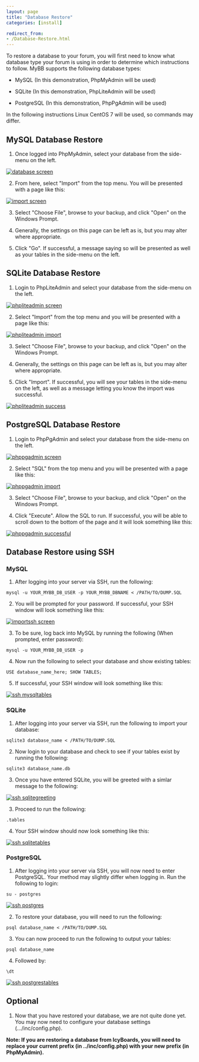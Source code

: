 ```yaml
---
layout: page
title: "Database Restore"
categories: [install]

redirect_from:
- /Database-Restore.html
---
```


To restore a database to your forum, you will first need to know what database type your forum is using in order to determine which instructions to follow. MyBB supports the following database types:

* MySQL (In this demonstration, PhpMyAdmin will be used)

* SQLite (In this demonstration, PhpLiteAdmin will be used)

* PostgreSQL (In this demonstration, PhpPgAdmin will be used)

In the following instructions Linux CentOS 7 will be used, so commands may differ.

## MySQL Database Restore

1. Once logged into PhpMyAdmin, select your database from the side-menu on the left. 

[![database screen](https://i.gyazo.com/f4376fa46113a79a691d023ee07bf430.png)](https://i.gyazo.com/f4376fa46113a79a691d023ee07bf430.png)

2. From here, select "Import" from the top menu. You will be presented with a page like this:

[![import screen](https://i.gyazo.com/d460da5ba195ecc8f6b0056a8d01b0f0.png)](https://i.gyazo.com/d460da5ba195ecc8f6b0056a8d01b0f0.png)

3. Select "Choose File", browse to your backup, and click "Open" on the Windows Prompt. 

4. Generally, the settings on this page can be left as is, but you may alter where appropriate.

5. Click "Go". If successful, a message saying so will be presented as well as your tables in the side-menu on the left.

## SQLite Database Restore

1. Login to PhpLiteAdmin and select your database from the side-menu on the left. 

[![phpliteadmin screen](https://i.gyazo.com/977c411c55aceb763dae6b524323caf4.png)](https://i.gyazo.com/977c411c55aceb763dae6b524323caf4.png)

2. Select "Import" from the top menu and you will be presented with a page like this:

[![phpliteadmin import](https://i.gyazo.com/d8bf3f0c277aaf6d38295adfcd364b8b.png)](https://i.gyazo.com/d8bf3f0c277aaf6d38295adfcd364b8b.png)

3. Select "Choose File", browse to your backup, and click "Open" on the Windows Prompt.

4. Generally, the settings on this page can be left as is, but you may alter where appropriate.

5. Click "Import". If successful, you will see your tables in the side-menu on the left, as well as a message letting you know the import was successful.

[![phpliteadmin success](https://i.gyazo.com/0aafbe3053692a90f114125deb21bded.png)](https://i.gyazo.com/0aafbe3053692a90f114125deb21bded.png)

## PostgreSQL Database Restore

1. Login to PhpPgAdmin and select your database from the side-menu on the left.

[![phppgadmin screen](https://i.gyazo.com/26cc40c5ed671cd2f0ff075da275df6b.png)](https://i.gyazo.com/26cc40c5ed671cd2f0ff075da275df6b.png)

2. Select "SQL" from the top menu and you will be presented with a page like this:

[![phppgadmin import](https://i.gyazo.com/9bba8dde27d530ec52bb001ece08018e.png)](https://i.gyazo.com/9bba8dde27d530ec52bb001ece08018e.png)

3. Select "Choose File", browse to your backup, and click "Open" on the Windows Prompt.

4. Click "Execute". Allow the SQL to run. If successful, you will be able to scroll down to the bottom of the page and it will look something like this:

[![phppgadmin successful](https://i.gyazo.com/5c74e92bb59bf5d2cf0c4afa4ac5e50d.png)](https://i.gyazo.com/5c74e92bb59bf5d2cf0c4afa4ac5e50d.png)

## Database Restore using SSH

### MySQL

1. After logging into your server via SSH, run the following:

``` mysql -u YOUR_MYBB_DB_USER -p YOUR_MYBB_DBNAME < /PATH/TO/DUMP.SQL ``` 

2. You will be prompted for your password. If successful, your SSH window will look something like this:

[![importssh screen](https://i.gyazo.com/7c06e62e690921ba9efecf130fddc1ec.png)](https://i.gyazo.com/7c06e62e690921ba9efecf130fddc1ec.png)

3. To be sure, log back into MySQL by running the following (When prompted, enter password):

```mysql -u YOUR_MYBB_DB_USER -p```

4. Now run the following to select your database and show existing tables:

```USE database_name_here; SHOW TABLES;```

5. If successful, your SSH window will look something like this:

[![ssh mysqltables](https://i.gyazo.com/b4bf33214eca3d8458c6aa34dae81026.png)](https://i.gyazo.com/b4bf33214eca3d8458c6aa34dae81026.png)

### SQLite

1. After logging into your server via SSH, run the following to import your database:

``` sqlite3 database_name < /PATH/TO/DUMP.SQL ```

2. Now login to your database and check to see if your tables exist by running the following:

``` sqlite3 database_name.db ```

3. Once you have entered SQLite, you will be greeted with a simlar message to the following:

[![ssh sqlitegreeting](https://i.gyazo.com/1ff04ce7c6e643ca3ddcd242c832b0f7.png)](https://i.gyazo.com/1ff04ce7c6e643ca3ddcd242c832b0f7.png)

3. Proceed to run the following:

``` .tables ```

4. Your SSH window should now look something like this:

[![ssh sqlitetables](https://i.gyazo.com/bbb6839e815b8e403f5347baab622030.png)](https://i.gyazo.com/bbb6839e815b8e403f5347baab622030.png)


### PostgreSQL

1. After logging into your server via SSH, you will now need to enter PostgreSQL. Your method may slightly differ when logging in. Run the following to login:

``` su - postgres ```

[![ssh postgres](https://i.gyazo.com/cfac0f26d760077e92e76c40f9052b81.png)](https://i.gyazo.com/cfac0f26d760077e92e76c40f9052b81.png)

2. To restore your database, you will need to run the following:

``` psql database_name < /PATH/TO/DUMP.SQL ```

3. You can now proceed to run the following to output your tables:

``` psql database_name ```

4. Followed by:

``` \dt ```

[![ssh postgrestables](https://i.gyazo.com/6469a1d6802d36eb3694d528259dd4b5.png)](https://i.gyazo.com/6469a1d6802d36eb3694d528259dd4b5.png)

## Optional

1. Now that you have restored your database, we are not quite done yet. You may now need to configure your database settings (.../inc/config.php).

**Note: If you are restoring a database from IcyBoards, you will need to replace your current prefix (in ../inc/config.php) with your new prefix (in PhpMyAdmin).**
